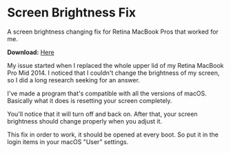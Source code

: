 # Screen Brightness Fix
A screen brightness changing fix for Retina MacBook Pros that worked for me.

**Download:** [Here](https://github.com/mihaicerchez/MacBook-Brightness-Fix/releases/tag/v1.2)

My issue started when I replaced the whole upper lid of my Retina MacBook Pro Mid 2014.
I noticed that I couldn't change the brightness of my screen, so I did a long research seeking for an answer.

I've made a program that's compatible with all the versions of macOS.
Basically what it does is resetting your screen completely.

You'll notice that it will turn off and back on.
After that, your screen brightness should change properly when you adjust it.

This fix in order to work, it should be opened at every boot. So put it in the login items in your macOS "User" settings.
